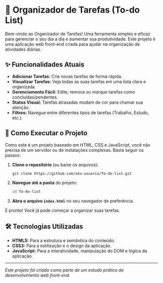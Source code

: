 # 📝 Organizador de Tarefas (To-do List)

Bem-vindo ao Organizador de Tarefas! Uma ferramenta simples e eficaz para gerenciar o seu dia a dia e aumentar sua produtividade. Este projeto é uma aplicação web front-end criada para ajudar na organização de atividades diárias.

## ✨ Funcionalidades Atuais

*   **Adicionar Tarefas:** Crie novas tarefas de forma rápida.
*   **Visualizar Tarefas:** Veja todas as suas tarefas em uma lista clara e organizada.
*   **Gerenciamento Fácil:** Edite, remova ou marque tarefas como concluídas/pendentes.
*   **Status Visual:** Tarefas atrasadas mudam de cor para chamar sua atenção.
*   **Filtros:** Navegue entre diferentes tipos de tarefas (Trabalho, Estudo, etc.).

## 🚀 Como Executar o Projeto

Como este é um projeto baseado em HTML, CSS e JavaScript, você não precisa de um servidor ou de instalações complexas. Basta seguir os passos:

1.  **Clone o repositório** (ou baixe os arquivos):
    ```bash
    git clone https://github.com/seu-usuario/To-do-list.git
    ```
2.  **Navegue até a pasta** do projeto:
    ```bash
    cd To-do-list
    ```
3.  **Abra o arquivo `index.html`** no seu navegador de preferência.

E pronto! Você já pode começar a organizar suas tarefas.

## 🛠️ Tecnologias Utilizadas

*   **HTML5:** Para a estrutura e semântica do conteúdo.
*   **CSS3:** Para a estilização e o design da aplicação.
*   **JavaScript:** Para a interatividade, manipulação do DOM e lógica da aplicação.

---

_Este projeto foi criado como parte de um estudo prático de desenvolvimento web front-end._